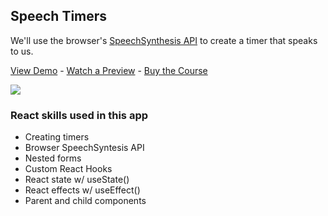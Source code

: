 ## Speech Timers

We'll use the browser's [SpeechSynthesis API](https://developer.mozilla.org/en-US/docs/Web/API/SpeechSynthesis) to create a timer that speaks to us.

[View Demo](https://4jfqj.csb.app/) - [Watch a Preview](https://learn.chrisoncode.io/courses/make-20-react-apps/286509-09-web-speech-and-timers/825083-00-web-speech-and-timers-preview) - [Buy the Course](https://20ReactApps.com/?utm_source=github.com&utm_medium=readme)

[![](https://scotch-res.cloudinary.com/video/upload/vs_50,dl_200,e_loop/v1592352066/09_-_speech_soat2u.gif)](https://learn.chrisoncode.io/courses/make-20-react-apps/286509-09-web-speech-and-timers/825083-00-web-speech-and-timers-preview)

### React skills used in this app

- Creating timers
- Browser SpeechSyntesis API
- Nested forms
- Custom React Hooks
- React state w/ useState()
- React effects w/ useEffect()
- Parent and child components
